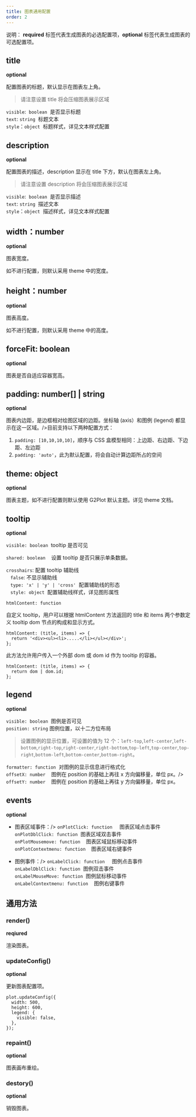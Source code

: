 ```yaml
---
title: 图表通用配置
order: 2
---
```


说明： **required** 标签代表生成图表的必选配置项，**optional** 标签代表生成图表的可选配置项。

## title

**optional**

配置图表的标题，默认显示在图表左上角。

> 请注意设置 title 将会压缩图表展示区域

`visible`:  `boolean`  是否显示标题<br />
`text`: `string`  标题文本<br />
`style`：`object`  标题样式，详见文本样式配置

## description

**optional**

配置图表的描述，description 显示在 title 下方，默认在图表左上角。

> 请注意设置 description 将会压缩图表展示区域

`visible`:  `boolean`  是否显示描述<br />
`text`: `string`  描述文本<br />
`style`：`object`  描述样式，详见文本样式配置

## width：number

**optional**

图表宽度。

如不进行配置，则默认采用 theme 中的宽度。

## height：number

**optional**

图表高度。

如不进行配置，则默认采用 theme 中的高度。

## forceFit: boolean

**optional**

图表是否自适应容器宽高。

## padding: number[] | string

**optional**

图表内边距，是边框相对绘图区域的边距。坐标轴 (axis）和图例 (legend) 都显示在这一区域。/>目前支持以下两种配置方式： 

1. `padding: [10,10,10,10]`，顺序与 CSS 盒模型相同：上边距、右边距、下边距、左边距
1. `padding: 'auto'`，此为默认配置，将会自动计算边距所占的空间

## theme: object

**optional**

图表主题，如不进行配置则默认使用 G2Plot 默认主题。详见 theme 文档。

## tooltip

**optional**

`visible: boolean`  tooltip 是否可见

`shared: boolean`    设置 tooltip 是否只展示单条数据。

`crosshairs`: 配置 tooltip 辅助线<br />   `false`: 不显示辅助线<br />   `type: 'x' | 'y' | 'cross'`  配置辅助线的形态<br />   `style: object`  配置辅助线样式，详见图形属性

`htmlContent: function`<br />

自定义 tooltip，用户可以根据 htmlContent 方法返回的 title 和 items 两个参数定义 tooltip dom 节点的构成和显示方式。

```
htmlContent: (title, items) => {
  return '<div><ul><li>.....</li></ul></div>';
};
```

此方法允许用户传入一个外部 dom 或 dom id 作为 tooltip 的容器。

```
htmlContent: (title, items) => {
  return dom | dom.id;
};
```

## legend

**optional**

`visible: boolean`  图例是否可见<br />
`position: string` 图例位置，以十二方位布局

> 设置图例的显示位置，可设置的值为 12 个：`left-top`,`left-center`,`left-bottom`,`right-top`,`right-center`,`right-bottom`,`top-left`,`top-center`,`top-right`,`bottom-left`,`bottom-center`,`bottom-right`。

`formatter: function`  对图例的显示信息进行格式化<br />
`offsetX: number`    图例在 position 的基础上再往 x 方向偏移量，单位 px。/>
`offsetY: number`    图例在 position 的基础上再往 y 方向偏移量，单位 px。

## events

**optional**

- 图表区域事件：/>
  `onPlotClick: function`     图表区域点击事件<br />
  `onPlotDblClick: function`  图表区域双击事件<br />
  `onPlotMousemove: function`    图表区域鼠标移动事件<br />
  `onPlotContextmenu: function`    图表区域右键事件

- 图例事件：/>
  `onLabelClick: function`     图例点击事件<br />
  `onLabelDblClick: function`  图例双击事件<br />
  `onLabelMouseMove: function`  图例鼠标移动事件<br />
  `onLabelContextmenu: function`    图例右键事件

## 通用方法

### render()

**reqiured**

渲染图表。

### updateConfig()

**optional**

更新图表配置项。

```
plot.updateConfig({
  width: 500,
  height: 600,
  legend: {
    visible: false,
  },
});
```

### repaint()

**optional**

图表画布重绘。

### destory()

**optional**

销毁图表。
